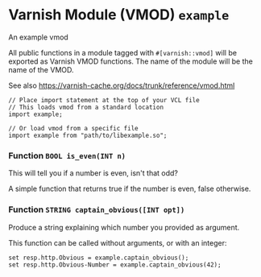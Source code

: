 <!--

   !!!!!!  WARNING: DO NOT EDIT THIS FILE!

   This file was generated from the Varnish VMOD source code.
   It will be automatically updated on each build.

-->
# Varnish Module (VMOD) `example`

An example vmod

All public functions in a module tagged with `#[varnish::vmod]` will be exported
as Varnish VMOD functions.  The name of the module will be the name of the VMOD.

See also <https://varnish-cache.org/docs/trunk/reference/vmod.html>

```vcl
// Place import statement at the top of your VCL file
// This loads vmod from a standard location
import example;

// Or load vmod from a specific file
import example from "path/to/libexample.so";
```

### Function `BOOL is_even(INT n)`

This will tell you if a number is even, isn't that odd?

A simple function that returns true if the number is even, false otherwise.

### Function `STRING captain_obvious([INT opt])`

Produce a string explaining which number you provided as argument.

This function can be called without arguments, or with an integer:

```vcl
set resp.http.Obvious = example.captain_obvious();
set resp.http.Obvious-Number = example.captain_obvious(42);
```

